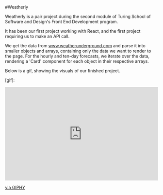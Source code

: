 #Weatherly

Weatherly is a pair project during the second module of Turing School of Software and Design's Front End Development program. 

It has been our first project working with React, and the first project requiring us to make an API call. 

We get the data from www.weatherunderground.com and parse it into smaller objects and arrays, containing only the data we want to render to the page. For the hourly and ten-day forecasts, we iterate over the data, rendering a 'Card' component for each object in their respective arrays.

Below is a gif, showing the visuals of our finished project.

[gif]: <div style="width:100%;height:0;padding-bottom:61%;position:relative;"><iframe src="https://giphy.com/embed/5WkBw9ofmNlEobb8Xp" width="100%" height="100%" style="position:absolute" frameBorder="0" class="giphy-embed" allowFullScreen></iframe></div><p><a href="https://giphy.com/gifs/sl-qh-weatherly-5WkBw9ofmNlEobb8Xp">via GIPHY</a></p>
